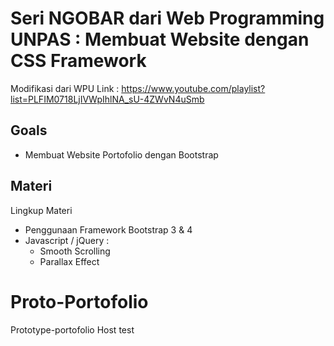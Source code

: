 # Seri NGOBAR dari Web Programming UNPAS : Membuat Website dengan CSS Framework
Modifikasi dari WPU
Link : https://www.youtube.com/playlist?list=PLFIM0718LjIVWpIhlNA_sU-4ZWvN4uSmb

## Goals
- Membuat Website Portofolio dengan Bootstrap

## Materi
Lingkup Materi

- Penggunaan Framework Bootstrap 3 & 4
- Javascript / jQuery :
    - Smooth Scrolling
    - Parallax Effect 


# Proto-Portofolio
Prototype-portofolio
Host test

